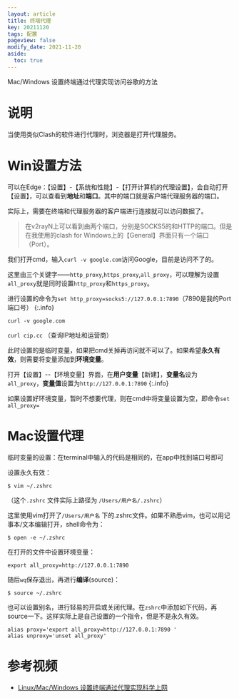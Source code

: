 ```yaml
---
layout: article
title: 终端代理
key: 20211120
tags: 配置
pageview: false
modify_date: 2021-11-20
aside:
  toc: true
---
```






Mac/Windows 设置终端通过代理实现访问谷歌的方法

<!--more-->

# 说明

当使用类似Clash的软件进行代理时，浏览器是打开代理服务。



# Win设置方法

可以在Edge：【设置】-【系统和性能】-【打开计算机的代理设置】，会自动打开【设置】，可以查看到**地址**和**端口**。其中的端口就是客户端代理服务器的端口。

实际上，需要在终端和代理服务器的客户端进行连接就可以访问数据了。

> 在v2rayN上可以看到由两个端口，分别是SOCKS5的和HTTP的端口。但是在我使用的clash for Windows上的【General】界面只有一个端口（Port）。

我们打开cmd，输入`curl -v google.com`访问Google，目前是访问不了的。

这里由三个关键字——`http_proxy`,`https_proxy`,`all_proxy`，可以理解为设置`all_proxy`就是同时设置`http_proxy`和`https_proxy`。

进行设置的命令为`set http_proxy=socks5://127.0.0.1:7890`（7890是我的Port端口号）
{:.info}

`curl -v google.com`

`curl cip.cc` （查询IP地址和运营商）

此时设置的是临时变量，如果把cmd关掉再访问就不可以了。如果希望**永久有效**，则需要将变量添加到**环境变量**。

打开【设置】--【环境变量】界面，在**用户变量**【新建】，**变量名**设为`all_proxy`，**变量值**设置为`http://127.0.0.1:7890`
{:.info}

如果设置好环境变量，暂时不想要代理，则在cmd中将变量设置为空，即命令`set all_proxy= `



# Mac设置代理

临时变量的设置：在terminal中输入的代码是相同的，在app中找到端口号即可

设置永久有效：

```shell
$ vim ~/.zshrc
```

（这个`.zshrc` 文件实际上路径为 `/Users/用户名/.zshrc`）

这里使用vim打开了`/Users/用户名` 下的.zshrc文件。如果不熟悉vim，也可以用记事本/文本编辑打开，shell命令为：

```shell
$ open -e ~/.zshrc
```



在打开的文件中设置环境变量：

```
export all_proxy=http://127.0.0.1:7890
```

随后`wq`保存退出，再进行**编译**(source)：

```shell
$ source ~/.zshrc
```

也可以设置别名，进行轻易的开启或关闭代理。在`zshrc`中添加如下代码，再source一下。这样实际上是自己设置的一个指令，但是不是永久有效。

```
alias proxy='export all_proxy=http://127.0.0.1:7890 '
alias unproxy='unset all_proxy'
```







# 参考视频

* [Linux/Mac/Windows 设置终端通过代理实现科学上网](https://www.youtube.com/watch?v=2PBOac9oayI&list=LL&index=138)













